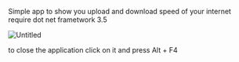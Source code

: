 Simple app to show you upload and download speed of your internet
require dot net frametwork 3.5

![Untitled](https://github.com/user-attachments/assets/b1db74d2-4fd8-45bf-a51f-0580a138d944)

to close the application
click on it and press Alt + F4
